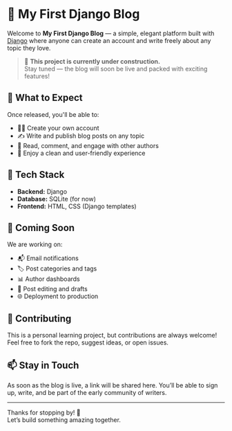 # 📝 My First Django Blog

Welcome to **My First Django Blog** — a simple, elegant platform built with [Django](https://www.djangoproject.com/) where anyone can create an account and write freely about any topic they love.

> 🚧 **This project is currently under construction.**  
> Stay tuned — the blog will soon be live and packed with exciting features!

## 🌟 What to Expect

Once released, you'll be able to:

- 🧑‍💻 Create your own account
- ✍️ Write and publish blog posts on any topic
- 💬 Read, comment, and engage with other authors
- 🌈 Enjoy a clean and user-friendly experience

## 🔧 Tech Stack

- **Backend:** Django
- **Database:** SQLite (for now)
- **Frontend:** HTML, CSS (Django templates)

## 🚀 Coming Soon

We are working on:

- 📬 Email notifications
- 🏷️ Post categories and tags
- 📊 Author dashboards
- 🧾 Post editing and drafts
- 🌐 Deployment to production

## 🙌 Contributing

This is a personal learning project, but contributions are always welcome! Feel free to fork the repo, suggest ideas, or open issues.

## 📫 Stay in Touch

As soon as the blog is live, a link will be shared here. You’ll be able to sign up, write, and be part of the early community of writers.

---

Thanks for stopping by! 🚀  
Let’s build something amazing together.
